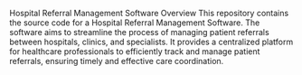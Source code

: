 Hospital Referral Management Software
Overview
This repository contains the source code for a Hospital Referral Management Software. The software aims to streamline the process of managing patient referrals between hospitals, clinics, and specialists. It provides a centralized platform for healthcare professionals to efficiently track and manage patient referrals, ensuring timely and effective care coordination.

